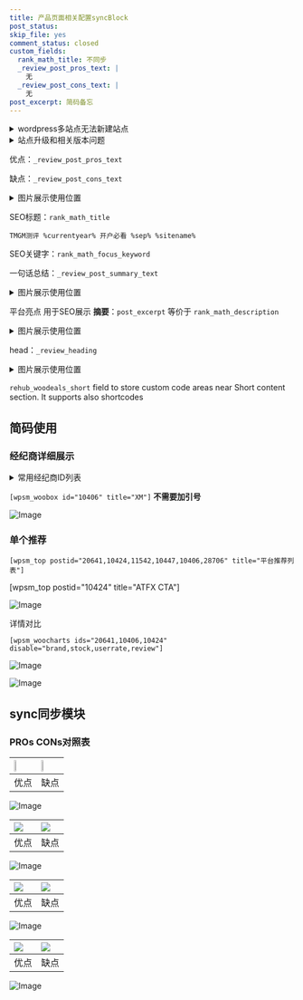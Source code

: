 ```yaml
---
title: 产品页面相关配置syncBlock
post_status: 
skip_file: yes
comment_status: closed
custom_fields:
  rank_math_title: 不同步
  _review_post_pros_text: |
    无
  _review_post_cons_text: |
    无
post_excerpt: 简码备忘
---
```

<details><summary>wordpress多站点无法新建站点</summary>

<li>和报错需要清理cookies一样的原因</li>
<li>wp-config.php里面<code>define( 'SUBDOMAIN_INSTALL', false );//子域名安装</code></li>
<li>新建子站点是用<code>define( 'SUBDOMAIN_INSTALL', true);//子域名安装</code> 完成以后，改成<code>false</code></li>
</details>

<details><summary>站点升级和相关版本问题</summary>

<p>wordpress：5.9.9
woocommerce：7.5.1
出现问题的地方：主题选项里面>><strong>Product layout >>compact style</strong></p>
<p>如何出现没有用过的字段 导致无法保存。先导出配置 然后进行修改，后面再次恢复即可。</p>
<p>出现部分字段无法显示时，需要返回默认布局后，对产品进行保存就好了。</p>
<p></p>
</details>

优点：`_review_post_pros_text`

缺点：`_review_post_cons_text`

<details><summary>图片展示使用位置</summary>

<img src="https://prod-files-secure.s3.us-west-2.amazonaws.com/39ed1227-6d7d-4570-be36-9ccd4a2c4241/f51d3d83-55d4-4bdf-9604-f37ec77ab556/Untitled.png?X-Amz-Algorithm=AWS4-HMAC-SHA256&X-Amz-Content-Sha256=UNSIGNED-PAYLOAD&X-Amz-Credential=ASIAZI2LB466XMOJP3AV%2F20250703%2Fus-west-2%2Fs3%2Faws4_request&X-Amz-Date=20250703T165521Z&X-Amz-Expires=3600&X-Amz-Security-Token=IQoJb3JpZ2luX2VjEBAaCXVzLXdlc3QtMiJGMEQCICTM1BQOwY%2BQ22Q2RDvD2qunLbb3gfZkX1FB5E5ZznHLAiAkSS3PBiIjk7qrXPVeLXFzVJvRvSy6aZ3MZMtGcXqcuCr%2FAwgZEAAaDDYzNzQyMzE4MzgwNSIM0ZtqtFNVG%2FVu6SNjKtwDlwC5LysutevNHYo9MN251DJfDZ1sNakrXnTVKgUZyfKabr27ynfRWILAQFEZHf8dln4djelaFPRRwoR7%2Bf1L6GkkrtQuzaM4%2FSPlKItc9AATs3S6o0TMgi5Ucbj%2F3L1ljxp%2Fl4omrMkUsTSrXtjsC2WOcFL5thPFiU8Kt42ooTxWCQ54QLdPnvxVs9fy6B4RCnoPOUk1LW5AEcffLYdht8bizyHBGq3JIzwLcjIZgQSZmnJ%2BvKoqMXCT53Eb%2Fnanmr3H%2FrTaeVS0aHYL0GsOhdEJYoQPW8oRZAn%2FOLEiYo9i651556KZVYv3u0jx8CXsuImI8btyGSp%2BA29HE6gBaYmP%2F1IhLqtkNPU6S%2FLbDKp%2BlhfqDOedXVH35mfpSw9luIU3dOgEvgY%2FtjRlcszYcXhdNk%2Fw53X32ADIhjOT8wPo%2FHrhk15cdbVLXrq4QPUfqe%2FGfQEY2oNR4kkYkCjOM4x6eYFf%2B1JBpjzIh3z3Z%2Bhwm36y8vKHuDV10sX3ycQqrdkVd8hd0WjonD2DMdgROB6jBPPkk7%2BegwzK3u%2BviGwIyMOmalbJZwxNcFcWnAdY2AqcDt%2FXG1jgkTMraqaFlKenfstfeIvcb8GCQTpAauPCh7vEbG54bfhIhikwnsqawwY6pgFyJwrkn%2BFTvheKzP%2F2kUmD6%2B4szvysShXR37w5osdGO0aWPgrLjVuBJ8JOU7kOcyasjj8ncW7r87fxgSpGxDQq0IOKiMTaQCF0giwu7tugMGsDc1DHT8%2Bes7eDsBlHQ%2FLDqb3XJkJJOo%2FTT%2FVpuf%2BsCXrhyJrYh9usR81yVbwTAl%2B2SCpU4MvVtU%2BwIrUY3KNaryhQrLYRZI3L0PpdQMyyL9lFvMnq&X-Amz-Signature=0ff71319bcff758ced7c5fbe5f97165a3597f56f6529011d964237c9b495adbc&X-Amz-SignedHeaders=host&x-amz-checksum-mode=ENABLED&x-id=GetObject" alt="Image">
</details>

SEO标题：`rank_math_title`

`TMGM测评 %currentyear% 开户必看 %sep% %sitename%`

SEO关键字：`rank_math_focus_keyword`

一句话总结：`_review_post_summary_text`

<details><summary>图片展示使用位置</summary>

<img src="https://prod-files-secure.s3.us-west-2.amazonaws.com/39ed1227-6d7d-4570-be36-9ccd4a2c4241/4b96a922-296c-4f4e-8630-d1c870cbce01/Untitled.png?X-Amz-Algorithm=AWS4-HMAC-SHA256&X-Amz-Content-Sha256=UNSIGNED-PAYLOAD&X-Amz-Credential=ASIAZI2LB466726YYVKA%2F20250703%2Fus-west-2%2Fs3%2Faws4_request&X-Amz-Date=20250703T165522Z&X-Amz-Expires=3600&X-Amz-Security-Token=IQoJb3JpZ2luX2VjEBAaCXVzLXdlc3QtMiJHMEUCIQDY6%2FwYtTw8LTPfCXCKTCbDvAuN80ibiWzdWVR0jji6ewIgChmWy3Osucfb2lP1jj3I9l%2BEYEmhfXN6pm6Wco82RJAq%2FwMIGRAAGgw2Mzc0MjMxODM4MDUiDAD9Rb4NR%2FEWsaWY1yrcAyw%2B2%2FjTkMOrd7qljhLbzAXayXmIFz9nU%2FABQtmomV29XAlxgWoxlyYNuvn8pdNNS8iuFQPiBtz6OFR5tvSPi6NY7muDVZR1B6MswujlshGIR7kPfT64OrKFgRRvj%2F9HnW7sFHpAOz%2FB0wQ4Yp2YK4u1Nean1InXFB1KgG%2BUj%2FS49FTwWc26bMDE4xPWqc0azoaXFCDYvlLyb%2B7XaFx6QbtQs3uI1hruYLegbj10GxMZA%2FseNU7CCt7%2F3nlan4duMdyZFwEIHZjH1dJsB%2Fm5Hxqkh4CQrEdUsrFGaCfHJnTcrSg%2BJO94NBen1lZzAYi9mGjBNsvBOt8hFlHrBkujGj2%2F52ZdUI%2BhyvofoeWQObG0GQj5oXmfQ%2BwWfoXpsvI52aMjycyKON9xmO7wEsB9pjGBCBzq3%2FTztprZW8jBi8gF2fNdgW8uNGrOmdCDn3U9QDjebR9%2BTlDv9APCOg0cv3mMG7UBtthbUffJYdHcwLyX89JrntdfLOKo3plncsupti9BK7wTuFPmnuqJbVC49lPGKA4vukvtzxWuMOqm%2By%2FkX3KNzHRXx4ghzisGZtNHlrbwF%2Ba8Wc6HQ7xMujaoUsQHi9MXSPsP3qm8P81U8xz%2FrQHTLpz%2BtZwwjuTQMILKmsMGOqUBeySw4%2FZqlo05uydve2f8tnSSsL1vBa%2F1a6fR4iZLW1fqBf%2B3WQsax5nMdIJCCCrSJQvhv2Bwv3n4%2BnkQ%2Bm3grASiEwIxHBy2PwOypadCOV4rM5Qo1CIFj4z5o%2FNaA3YQJkCBb2iI6Saa1hT08h6zo4ziYQN2Tbq3hFQvJWx0bCUQ61tdjbKDw04Ov7WDwRXHRDPf2aa1anBMm6QahulpCvkKubFw&X-Amz-Signature=5250929f84ce74e5fa92470b84a81f562e7ce0d18ec0b8c675a355c8a874b176&X-Amz-SignedHeaders=host&x-amz-checksum-mode=ENABLED&x-id=GetObject" alt="Image">
</details>

平台亮点 用于SEO展示 **摘要**：`post_excerpt`  等价于 `rank_math_description`

<details><summary>图片展示使用位置</summary>

<img src="https://prod-files-secure.s3.us-west-2.amazonaws.com/39ed1227-6d7d-4570-be36-9ccd4a2c4241/1ee11f63-b60a-4dfe-a7a7-d58ff23b5d88/Untitled.png?X-Amz-Algorithm=AWS4-HMAC-SHA256&X-Amz-Content-Sha256=UNSIGNED-PAYLOAD&X-Amz-Credential=ASIAZI2LB4662BUITAXR%2F20250703%2Fus-west-2%2Fs3%2Faws4_request&X-Amz-Date=20250703T165522Z&X-Amz-Expires=3600&X-Amz-Security-Token=IQoJb3JpZ2luX2VjEBAaCXVzLXdlc3QtMiJHMEUCIQC3ywwKurMeutkUJ0vXgsJJNoR%2FP%2BN%2BJ8iDAr3TruB6FAIgR8D9CbfT3TNpbv3vG7kdR0ZNSSyE3njAOQ6slLzFen4q%2FwMIGRAAGgw2Mzc0MjMxODM4MDUiDB8CxYGnY4fTDETHbircAxRgZRhu6Tv5YxPpsd4gUmm1xZ1mCHFC1pP%2BqZdqfsLZmhfhJzZ2EaKWqFuZSKRJgHiB37a6PDwg2UMUwLbCH5xaCD0iAWEqogurzaT5KOn1bXhe7EwUCe270vCbLD%2FbSiHiqq%2FRx6jMHk5czm2QuoXo6D8hKBzbu5f0ytNX6HsUKURwHbCXfd%2FN1fogDEeMMe1mS0%2BKJFxAUQqugmyf54OE7Xcfqyw55cAKNhA%2BaExjUZJMiMEyF2i5ZmuaLGjEtFWFb%2FKnnJgWomLABvg%2FGMXcIBT30AieFUNf%2FzDfRrknl59nTNJnN9xeSJwcKp%2F%2FvO5t65%2FaCnSDrYOumH%2Fsc4rPLTo7pzMy05UPEJNAtzP%2F0ofXj0Ps1s0%2FbnQL4b3iDs0Xqe1eMoq4jz2PDEka%2FfPCNxMRcSTKNcUyMe5lt1LG1Waq%2BzbVnZilTpIbQjZm5XBQgFvaIdbEVS7mLMcguNxmzvnTnSkAtAs%2BLJAEXwFyDtwk4BOAEgYRr2dpJKPUDFnZMk%2FNLiRfRBeD6crAmy%2BIrkIyBsKgItQk751f5R%2BS0FOGwiRdGVfW%2F8WIbtcV7LnLp16VV8mEyMoKhlHoI5Na61BNuI9P9TUwitHWCtq6AMKfnSSJqJdsEboBMMjKmsMGOqUBYiBq%2FYXFD%2FB82hQ6%2BpJxTQ8Lz4bSZ0jr8kfDuJDMXvfsHcM3JO4LiyhCQExXIBofBtiLWocwzLZM19jlUD9ac%2Bfn2A9Gy03EFhQ4IqF92AZtoWMIxyk5jN78bAAJQNVu8JJqpquMwntbrVxlBvxi8HkXAjup6p93jwHzOIGnV5laguS2uiySMCj%2FTRD3ac5EoBmABPQvgsMZbAb%2Fq2AJW7nwSiez&X-Amz-Signature=336b425fd4052bc143992a368a85ba6654c0a5a56c78d3d94168ffd9c5e26b4d&X-Amz-SignedHeaders=host&x-amz-checksum-mode=ENABLED&x-id=GetObject" alt="Image">
<img src="https://prod-files-secure.s3.us-west-2.amazonaws.com/39ed1227-6d7d-4570-be36-9ccd4a2c4241/ad4118b5-78d8-4fbe-801e-3b29b5d99c01/Untitled.png?X-Amz-Algorithm=AWS4-HMAC-SHA256&X-Amz-Content-Sha256=UNSIGNED-PAYLOAD&X-Amz-Credential=ASIAZI2LB4662BUITAXR%2F20250703%2Fus-west-2%2Fs3%2Faws4_request&X-Amz-Date=20250703T165522Z&X-Amz-Expires=3600&X-Amz-Security-Token=IQoJb3JpZ2luX2VjEBAaCXVzLXdlc3QtMiJHMEUCIQC3ywwKurMeutkUJ0vXgsJJNoR%2FP%2BN%2BJ8iDAr3TruB6FAIgR8D9CbfT3TNpbv3vG7kdR0ZNSSyE3njAOQ6slLzFen4q%2FwMIGRAAGgw2Mzc0MjMxODM4MDUiDB8CxYGnY4fTDETHbircAxRgZRhu6Tv5YxPpsd4gUmm1xZ1mCHFC1pP%2BqZdqfsLZmhfhJzZ2EaKWqFuZSKRJgHiB37a6PDwg2UMUwLbCH5xaCD0iAWEqogurzaT5KOn1bXhe7EwUCe270vCbLD%2FbSiHiqq%2FRx6jMHk5czm2QuoXo6D8hKBzbu5f0ytNX6HsUKURwHbCXfd%2FN1fogDEeMMe1mS0%2BKJFxAUQqugmyf54OE7Xcfqyw55cAKNhA%2BaExjUZJMiMEyF2i5ZmuaLGjEtFWFb%2FKnnJgWomLABvg%2FGMXcIBT30AieFUNf%2FzDfRrknl59nTNJnN9xeSJwcKp%2F%2FvO5t65%2FaCnSDrYOumH%2Fsc4rPLTo7pzMy05UPEJNAtzP%2F0ofXj0Ps1s0%2FbnQL4b3iDs0Xqe1eMoq4jz2PDEka%2FfPCNxMRcSTKNcUyMe5lt1LG1Waq%2BzbVnZilTpIbQjZm5XBQgFvaIdbEVS7mLMcguNxmzvnTnSkAtAs%2BLJAEXwFyDtwk4BOAEgYRr2dpJKPUDFnZMk%2FNLiRfRBeD6crAmy%2BIrkIyBsKgItQk751f5R%2BS0FOGwiRdGVfW%2F8WIbtcV7LnLp16VV8mEyMoKhlHoI5Na61BNuI9P9TUwitHWCtq6AMKfnSSJqJdsEboBMMjKmsMGOqUBYiBq%2FYXFD%2FB82hQ6%2BpJxTQ8Lz4bSZ0jr8kfDuJDMXvfsHcM3JO4LiyhCQExXIBofBtiLWocwzLZM19jlUD9ac%2Bfn2A9Gy03EFhQ4IqF92AZtoWMIxyk5jN78bAAJQNVu8JJqpquMwntbrVxlBvxi8HkXAjup6p93jwHzOIGnV5laguS2uiySMCj%2FTRD3ac5EoBmABPQvgsMZbAb%2Fq2AJW7nwSiez&X-Amz-Signature=29f4a52ce0c4547cb81fd1cd7bded0fcfd03a81be34bf2d1e087a5bd118b7897&X-Amz-SignedHeaders=host&x-amz-checksum-mode=ENABLED&x-id=GetObject" alt="Image">
<img src="https://prod-files-secure.s3.us-west-2.amazonaws.com/39ed1227-6d7d-4570-be36-9ccd4a2c4241/a38cf7c9-a79c-4b64-9e94-13589fe0758b/Untitled.png?X-Amz-Algorithm=AWS4-HMAC-SHA256&X-Amz-Content-Sha256=UNSIGNED-PAYLOAD&X-Amz-Credential=ASIAZI2LB4662BUITAXR%2F20250703%2Fus-west-2%2Fs3%2Faws4_request&X-Amz-Date=20250703T165522Z&X-Amz-Expires=3600&X-Amz-Security-Token=IQoJb3JpZ2luX2VjEBAaCXVzLXdlc3QtMiJHMEUCIQC3ywwKurMeutkUJ0vXgsJJNoR%2FP%2BN%2BJ8iDAr3TruB6FAIgR8D9CbfT3TNpbv3vG7kdR0ZNSSyE3njAOQ6slLzFen4q%2FwMIGRAAGgw2Mzc0MjMxODM4MDUiDB8CxYGnY4fTDETHbircAxRgZRhu6Tv5YxPpsd4gUmm1xZ1mCHFC1pP%2BqZdqfsLZmhfhJzZ2EaKWqFuZSKRJgHiB37a6PDwg2UMUwLbCH5xaCD0iAWEqogurzaT5KOn1bXhe7EwUCe270vCbLD%2FbSiHiqq%2FRx6jMHk5czm2QuoXo6D8hKBzbu5f0ytNX6HsUKURwHbCXfd%2FN1fogDEeMMe1mS0%2BKJFxAUQqugmyf54OE7Xcfqyw55cAKNhA%2BaExjUZJMiMEyF2i5ZmuaLGjEtFWFb%2FKnnJgWomLABvg%2FGMXcIBT30AieFUNf%2FzDfRrknl59nTNJnN9xeSJwcKp%2F%2FvO5t65%2FaCnSDrYOumH%2Fsc4rPLTo7pzMy05UPEJNAtzP%2F0ofXj0Ps1s0%2FbnQL4b3iDs0Xqe1eMoq4jz2PDEka%2FfPCNxMRcSTKNcUyMe5lt1LG1Waq%2BzbVnZilTpIbQjZm5XBQgFvaIdbEVS7mLMcguNxmzvnTnSkAtAs%2BLJAEXwFyDtwk4BOAEgYRr2dpJKPUDFnZMk%2FNLiRfRBeD6crAmy%2BIrkIyBsKgItQk751f5R%2BS0FOGwiRdGVfW%2F8WIbtcV7LnLp16VV8mEyMoKhlHoI5Na61BNuI9P9TUwitHWCtq6AMKfnSSJqJdsEboBMMjKmsMGOqUBYiBq%2FYXFD%2FB82hQ6%2BpJxTQ8Lz4bSZ0jr8kfDuJDMXvfsHcM3JO4LiyhCQExXIBofBtiLWocwzLZM19jlUD9ac%2Bfn2A9Gy03EFhQ4IqF92AZtoWMIxyk5jN78bAAJQNVu8JJqpquMwntbrVxlBvxi8HkXAjup6p93jwHzOIGnV5laguS2uiySMCj%2FTRD3ac5EoBmABPQvgsMZbAb%2Fq2AJW7nwSiez&X-Amz-Signature=06fa19e2a0e3d7e67947e10c9af6e46a204d6f9dbf705d930b296e816ba7b756&X-Amz-SignedHeaders=host&x-amz-checksum-mode=ENABLED&x-id=GetObject" alt="Image">
<img src="https://prod-files-secure.s3.us-west-2.amazonaws.com/39ed1227-6d7d-4570-be36-9ccd4a2c4241/7da6fc1e-d2ac-42ae-8c75-cb5749aa18f6/Untitled.png?X-Amz-Algorithm=AWS4-HMAC-SHA256&X-Amz-Content-Sha256=UNSIGNED-PAYLOAD&X-Amz-Credential=ASIAZI2LB4662BUITAXR%2F20250703%2Fus-west-2%2Fs3%2Faws4_request&X-Amz-Date=20250703T165522Z&X-Amz-Expires=3600&X-Amz-Security-Token=IQoJb3JpZ2luX2VjEBAaCXVzLXdlc3QtMiJHMEUCIQC3ywwKurMeutkUJ0vXgsJJNoR%2FP%2BN%2BJ8iDAr3TruB6FAIgR8D9CbfT3TNpbv3vG7kdR0ZNSSyE3njAOQ6slLzFen4q%2FwMIGRAAGgw2Mzc0MjMxODM4MDUiDB8CxYGnY4fTDETHbircAxRgZRhu6Tv5YxPpsd4gUmm1xZ1mCHFC1pP%2BqZdqfsLZmhfhJzZ2EaKWqFuZSKRJgHiB37a6PDwg2UMUwLbCH5xaCD0iAWEqogurzaT5KOn1bXhe7EwUCe270vCbLD%2FbSiHiqq%2FRx6jMHk5czm2QuoXo6D8hKBzbu5f0ytNX6HsUKURwHbCXfd%2FN1fogDEeMMe1mS0%2BKJFxAUQqugmyf54OE7Xcfqyw55cAKNhA%2BaExjUZJMiMEyF2i5ZmuaLGjEtFWFb%2FKnnJgWomLABvg%2FGMXcIBT30AieFUNf%2FzDfRrknl59nTNJnN9xeSJwcKp%2F%2FvO5t65%2FaCnSDrYOumH%2Fsc4rPLTo7pzMy05UPEJNAtzP%2F0ofXj0Ps1s0%2FbnQL4b3iDs0Xqe1eMoq4jz2PDEka%2FfPCNxMRcSTKNcUyMe5lt1LG1Waq%2BzbVnZilTpIbQjZm5XBQgFvaIdbEVS7mLMcguNxmzvnTnSkAtAs%2BLJAEXwFyDtwk4BOAEgYRr2dpJKPUDFnZMk%2FNLiRfRBeD6crAmy%2BIrkIyBsKgItQk751f5R%2BS0FOGwiRdGVfW%2F8WIbtcV7LnLp16VV8mEyMoKhlHoI5Na61BNuI9P9TUwitHWCtq6AMKfnSSJqJdsEboBMMjKmsMGOqUBYiBq%2FYXFD%2FB82hQ6%2BpJxTQ8Lz4bSZ0jr8kfDuJDMXvfsHcM3JO4LiyhCQExXIBofBtiLWocwzLZM19jlUD9ac%2Bfn2A9Gy03EFhQ4IqF92AZtoWMIxyk5jN78bAAJQNVu8JJqpquMwntbrVxlBvxi8HkXAjup6p93jwHzOIGnV5laguS2uiySMCj%2FTRD3ac5EoBmABPQvgsMZbAb%2Fq2AJW7nwSiez&X-Amz-Signature=06da72f9f0af4eddbba933e626972022809777b5082e2c19cbd2b9523753c192&X-Amz-SignedHeaders=host&x-amz-checksum-mode=ENABLED&x-id=GetObject" alt="Image">
<img src="https://prod-files-secure.s3.us-west-2.amazonaws.com/39ed1227-6d7d-4570-be36-9ccd4a2c4241/7e97f40a-eaee-47f5-b2f9-475f96808fa7/Untitled.png?X-Amz-Algorithm=AWS4-HMAC-SHA256&X-Amz-Content-Sha256=UNSIGNED-PAYLOAD&X-Amz-Credential=ASIAZI2LB4662BUITAXR%2F20250703%2Fus-west-2%2Fs3%2Faws4_request&X-Amz-Date=20250703T165522Z&X-Amz-Expires=3600&X-Amz-Security-Token=IQoJb3JpZ2luX2VjEBAaCXVzLXdlc3QtMiJHMEUCIQC3ywwKurMeutkUJ0vXgsJJNoR%2FP%2BN%2BJ8iDAr3TruB6FAIgR8D9CbfT3TNpbv3vG7kdR0ZNSSyE3njAOQ6slLzFen4q%2FwMIGRAAGgw2Mzc0MjMxODM4MDUiDB8CxYGnY4fTDETHbircAxRgZRhu6Tv5YxPpsd4gUmm1xZ1mCHFC1pP%2BqZdqfsLZmhfhJzZ2EaKWqFuZSKRJgHiB37a6PDwg2UMUwLbCH5xaCD0iAWEqogurzaT5KOn1bXhe7EwUCe270vCbLD%2FbSiHiqq%2FRx6jMHk5czm2QuoXo6D8hKBzbu5f0ytNX6HsUKURwHbCXfd%2FN1fogDEeMMe1mS0%2BKJFxAUQqugmyf54OE7Xcfqyw55cAKNhA%2BaExjUZJMiMEyF2i5ZmuaLGjEtFWFb%2FKnnJgWomLABvg%2FGMXcIBT30AieFUNf%2FzDfRrknl59nTNJnN9xeSJwcKp%2F%2FvO5t65%2FaCnSDrYOumH%2Fsc4rPLTo7pzMy05UPEJNAtzP%2F0ofXj0Ps1s0%2FbnQL4b3iDs0Xqe1eMoq4jz2PDEka%2FfPCNxMRcSTKNcUyMe5lt1LG1Waq%2BzbVnZilTpIbQjZm5XBQgFvaIdbEVS7mLMcguNxmzvnTnSkAtAs%2BLJAEXwFyDtwk4BOAEgYRr2dpJKPUDFnZMk%2FNLiRfRBeD6crAmy%2BIrkIyBsKgItQk751f5R%2BS0FOGwiRdGVfW%2F8WIbtcV7LnLp16VV8mEyMoKhlHoI5Na61BNuI9P9TUwitHWCtq6AMKfnSSJqJdsEboBMMjKmsMGOqUBYiBq%2FYXFD%2FB82hQ6%2BpJxTQ8Lz4bSZ0jr8kfDuJDMXvfsHcM3JO4LiyhCQExXIBofBtiLWocwzLZM19jlUD9ac%2Bfn2A9Gy03EFhQ4IqF92AZtoWMIxyk5jN78bAAJQNVu8JJqpquMwntbrVxlBvxi8HkXAjup6p93jwHzOIGnV5laguS2uiySMCj%2FTRD3ac5EoBmABPQvgsMZbAb%2Fq2AJW7nwSiez&X-Amz-Signature=5fe697a993f83b07a7f2483362e741f05a651a23044b7a5213fa0a037481eb17&X-Amz-SignedHeaders=host&x-amz-checksum-mode=ENABLED&x-id=GetObject" alt="Image">
</details>

head：`_review_heading`

<details><summary>图片展示使用位置</summary>

<img src="https://prod-files-secure.s3.us-west-2.amazonaws.com/39ed1227-6d7d-4570-be36-9ccd4a2c4241/3a4650ad-9887-415c-889a-edd51fa54f27/Untitled.png?X-Amz-Algorithm=AWS4-HMAC-SHA256&X-Amz-Content-Sha256=UNSIGNED-PAYLOAD&X-Amz-Credential=ASIAZI2LB466RTJJMNIT%2F20250703%2Fus-west-2%2Fs3%2Faws4_request&X-Amz-Date=20250703T165523Z&X-Amz-Expires=3600&X-Amz-Security-Token=IQoJb3JpZ2luX2VjEBAaCXVzLXdlc3QtMiJHMEUCIHRA9b%2BkHVGfWEE0FzcYBQbF%2BCYp3SVtKAEK0IKrogS%2BAiEA5O5xN8KtdReamfzO222pP6E7nGdUUgF%2FKOLtY5gnyxsq%2FwMIGRAAGgw2Mzc0MjMxODM4MDUiDKTiRxDt53AudcsfHCrcAwq9A5mJ377fxtS4myCkk1ArpHnQJ%2BQPJ8kJne2PMI01QTnPB%2BQYPIMw0KSb7RnQ3XgRdT3zKuIzF%2Ff2iy%2BVd%2FYzeKhVy2UMaLZlwQ1KpsyeKlDd2vO3d6frS1U2qGGen5nZgYZfqD798PtNGOpHvOa4cDqD6mMEJWqI1v1e4UaBp3ZYcs7kTAAAb7%2Fg4F%2F2uLAqHH9uLyyb3MSU6WY%2BcXp0O5wkw3Q%2BpXhHOrPpPJmtdR9rqjm5q14f8zeNUEcvg87fZ3I4elmpYQ0aIM45MB6OrKWasWaDG3UsQfTPmJJZmNMRp%2B5t8ULXiQD7mOTGhE3WIIJpR9vbBgtm9dnJT8N%2Bl71mynvSN3DezjvJh9qnd7kkJajBjWMLjOS815uJ1Q%2BQEa7PvO0EjdnSzG7OeHxucluIS%2F9UPxmF93qtZUE5Pz0XCWmeBM1lwCfrFFBnwWAK9oXbzyHxPG4ELZskMJQtjToZo8elBVW%2B1B8j4rBsEttb6Au%2Fh98oqdYHSGj3LYA%2B96bSYrwL0wPA8F8bJfYrCxfHOx1Y5YpunVKj8eu1ohWLDW7EnfJ9dIl4MxKHLUVQmAvmAhCHOlXTpDyy%2Fsqtw0y6PwAve%2BueylgFqyTERCOBe63VurdoMDDCMP%2FJmsMGOqUBoH9vz%2FxpTLQ8fLionqhxq1Hx%2BAEGugTvS%2BgwGgWEMTCbjMbsOyqPYiwGQmrRUJca0981CvA8BPVMMO7FVWVOpLa6cNKmoPv8zn2sw4z7%2BmcG87YDm8sphr4kcUKKxzK6WOQ0PXHpX1DdUNe2KLHA2WQjMvcB6AgR9cM0AFBkbeegSkggUJyCauw8zpXIVG43IRtuvBehpY8OGT5%2FMb2Uf%2BgJ45iq&X-Amz-Signature=1d6336132eddf27ef006f451bdf128d6c5d19e43fc51bc256c1efaa0278515b0&X-Amz-SignedHeaders=host&x-amz-checksum-mode=ENABLED&x-id=GetObject" alt="Image">
</details>

`rehub_woodeals_short`	field to store custom code areas near Short content section. It supports also shortcodes



## 简码使用

### 经纪商详细展示

<details><summary>常用经纪商ID列表</summary>

<pre><code class="php">嘉盛 ===> 20641  [wpsm_woobox id="20641" title="嘉盛"]
易信easymarkets ===> 11542  [wpsm_woobox id="11542" title="易信easymarkets"]
ATFX外汇 ===> 10424  [wpsm_woobox id="10424" title="ATFX"]
XM ===> 10406  [wpsm_woobox id="10406" title="XM"]
TMGM ===> 29622  [wpsm_woobox id="29622" title="TMGM"]
HYCM ===> 10447  [wpsm_woobox id="10447" title="HYCM"]
fpmarkets澳福外汇 ===> 20639  [wpsm_woobox id="20639" title="fpmarkets澳福外汇"]</code></pre>
</details>

`[wpsm_woobox id="10406" title="XM"]` **不需要加引号**

![Image](https://prod-files-secure.s3.us-west-2.amazonaws.com/39ed1227-6d7d-4570-be36-9ccd4a2c4241/4f898f9d-0fa7-4e43-acd3-ac6bc7be575a/Untitled.png?X-Amz-Algorithm=AWS4-HMAC-SHA256&X-Amz-Content-Sha256=UNSIGNED-PAYLOAD&X-Amz-Credential=ASIAZI2LB4665SQMWZXZ%2F20250703%2Fus-west-2%2Fs3%2Faws4_request&X-Amz-Date=20250703T165520Z&X-Amz-Expires=3600&X-Amz-Security-Token=IQoJb3JpZ2luX2VjEBAaCXVzLXdlc3QtMiJGMEQCIG9DjkwAcg0q1WAljXi2OGiM73ISFgpZ4DOh3PGGx4V7AiAu7icJNkGPCdt0DZ6onEa0qwTx9RH09OddFM4HVltdTCr%2FAwgZEAAaDDYzNzQyMzE4MzgwNSIMOG9fHJtCHbKbTnfDKtwDHwHJVNAPPB4LuCFvQIGhBUqq5jQRDPslPXzrkUcsHBw5oI0kDLf6VNG4RI2Mcy7ARFT08SuTUrABiKlayfu6ht4dHm08WqQKJYb5rActdVRU5TurtH4LseRjHgQ6YQLGO9nh17PZ0R%2BMiUujMzYnGuzNDmF68q1oNGB%2BdVrqxIyK1jLwjPE2XLtsBRafRHYcao%2Bl1c4gjz%2FwGYXDZUNqx9sUezZN9Y6iHa5OWfFG65YemMd9ujmBXUiZhVM%2FAIXI4VfGlpu%2FGm5wBKhl3c%2BJn8uehTmUayDea4SQJqslBBkRJqg%2Faso6WTlrYmhAmc6GWpVQdKoAC9ZQPqnabmCrlczhq%2BuRtWkc9zTmwzyR4alP9dEcI84Q5Pu32mTbu8TH4V8ORDKlxoDuKQQb6lHJsJLdx0c%2FUWAB6lg2agQz1QqMKFPVpOTcShhFuh6It1eEgKHo44Mw2HCWgLTFxz1kPpKAqVINkxJP7QsgkMZzd5lgtzlUqAFTTnxvSFDQyUu93NPIJf8rSvQ00Q066IW98RP5ZhMMGhsj%2Fhsce71%2Buv5OOjCPg5gx45DIULJj6qA3dag5dot%2Bwiv9Z4nf31eG3cE9vG0eBjJnUQys7%2B6Pp1OnlPbaLX9oSmNsoVEw7MqawwY6pgHgzC92%2FHdr8Tdb33AYZL4uUpRviSzNZwCH6QraZ9Ldhw%2BVj7pcMchh6R04HuTn%2B7b%2FrQ5Zm6SbtScYE7a1G0OO6x9cWzrI9WvKFok8zy3eG2b16wHVKtGNU5HJgq3qxjpm21oJQFLLKjndsRldEQI5%2BbKbcGBH1OnlnboBOXWfWb9eg5aFNyhpO6McXWlBs6NM0NXzBEbaay2ynX0soH%2BafkzO1Eb7&X-Amz-Signature=7d66861511f59df5a5d6a4b831d9d00c71c7b7ba0bd369cb7135e907f6db2624&X-Amz-SignedHeaders=host&x-amz-checksum-mode=ENABLED&x-id=GetObject)

### 单个推荐
`[wpsm_top postid="20641,10424,11542,10447,10406,28706" title="平台推荐列表"]`

[wpsm_top postid="10424" title="ATFX CTA"]

![Image](https://prod-files-secure.s3.us-west-2.amazonaws.com/39ed1227-6d7d-4570-be36-9ccd4a2c4241/5ac620dc-51a8-48b6-b55d-91f47299193c/Untitled.png?X-Amz-Algorithm=AWS4-HMAC-SHA256&X-Amz-Content-Sha256=UNSIGNED-PAYLOAD&X-Amz-Credential=ASIAZI2LB4665SQMWZXZ%2F20250703%2Fus-west-2%2Fs3%2Faws4_request&X-Amz-Date=20250703T165520Z&X-Amz-Expires=3600&X-Amz-Security-Token=IQoJb3JpZ2luX2VjEBAaCXVzLXdlc3QtMiJGMEQCIG9DjkwAcg0q1WAljXi2OGiM73ISFgpZ4DOh3PGGx4V7AiAu7icJNkGPCdt0DZ6onEa0qwTx9RH09OddFM4HVltdTCr%2FAwgZEAAaDDYzNzQyMzE4MzgwNSIMOG9fHJtCHbKbTnfDKtwDHwHJVNAPPB4LuCFvQIGhBUqq5jQRDPslPXzrkUcsHBw5oI0kDLf6VNG4RI2Mcy7ARFT08SuTUrABiKlayfu6ht4dHm08WqQKJYb5rActdVRU5TurtH4LseRjHgQ6YQLGO9nh17PZ0R%2BMiUujMzYnGuzNDmF68q1oNGB%2BdVrqxIyK1jLwjPE2XLtsBRafRHYcao%2Bl1c4gjz%2FwGYXDZUNqx9sUezZN9Y6iHa5OWfFG65YemMd9ujmBXUiZhVM%2FAIXI4VfGlpu%2FGm5wBKhl3c%2BJn8uehTmUayDea4SQJqslBBkRJqg%2Faso6WTlrYmhAmc6GWpVQdKoAC9ZQPqnabmCrlczhq%2BuRtWkc9zTmwzyR4alP9dEcI84Q5Pu32mTbu8TH4V8ORDKlxoDuKQQb6lHJsJLdx0c%2FUWAB6lg2agQz1QqMKFPVpOTcShhFuh6It1eEgKHo44Mw2HCWgLTFxz1kPpKAqVINkxJP7QsgkMZzd5lgtzlUqAFTTnxvSFDQyUu93NPIJf8rSvQ00Q066IW98RP5ZhMMGhsj%2Fhsce71%2Buv5OOjCPg5gx45DIULJj6qA3dag5dot%2Bwiv9Z4nf31eG3cE9vG0eBjJnUQys7%2B6Pp1OnlPbaLX9oSmNsoVEw7MqawwY6pgHgzC92%2FHdr8Tdb33AYZL4uUpRviSzNZwCH6QraZ9Ldhw%2BVj7pcMchh6R04HuTn%2B7b%2FrQ5Zm6SbtScYE7a1G0OO6x9cWzrI9WvKFok8zy3eG2b16wHVKtGNU5HJgq3qxjpm21oJQFLLKjndsRldEQI5%2BbKbcGBH1OnlnboBOXWfWb9eg5aFNyhpO6McXWlBs6NM0NXzBEbaay2ynX0soH%2BafkzO1Eb7&X-Amz-Signature=aa6f7ced340c075151b2f4ed09c8b152ae76ed2f68acfd6e59cc346686c6484c&X-Amz-SignedHeaders=host&x-amz-checksum-mode=ENABLED&x-id=GetObject)

详情对比

`[wpsm_woocharts ids="20641,10406,10424" disable="brand,stock,userrate,review"]`

![Image](https://prod-files-secure.s3.us-west-2.amazonaws.com/39ed1227-6d7d-4570-be36-9ccd4a2c4241/bf3ba45f-b9f3-4295-8aef-b4a495fd25f4/Untitled.png?X-Amz-Algorithm=AWS4-HMAC-SHA256&X-Amz-Content-Sha256=UNSIGNED-PAYLOAD&X-Amz-Credential=ASIAZI2LB4665SQMWZXZ%2F20250703%2Fus-west-2%2Fs3%2Faws4_request&X-Amz-Date=20250703T165520Z&X-Amz-Expires=3600&X-Amz-Security-Token=IQoJb3JpZ2luX2VjEBAaCXVzLXdlc3QtMiJGMEQCIG9DjkwAcg0q1WAljXi2OGiM73ISFgpZ4DOh3PGGx4V7AiAu7icJNkGPCdt0DZ6onEa0qwTx9RH09OddFM4HVltdTCr%2FAwgZEAAaDDYzNzQyMzE4MzgwNSIMOG9fHJtCHbKbTnfDKtwDHwHJVNAPPB4LuCFvQIGhBUqq5jQRDPslPXzrkUcsHBw5oI0kDLf6VNG4RI2Mcy7ARFT08SuTUrABiKlayfu6ht4dHm08WqQKJYb5rActdVRU5TurtH4LseRjHgQ6YQLGO9nh17PZ0R%2BMiUujMzYnGuzNDmF68q1oNGB%2BdVrqxIyK1jLwjPE2XLtsBRafRHYcao%2Bl1c4gjz%2FwGYXDZUNqx9sUezZN9Y6iHa5OWfFG65YemMd9ujmBXUiZhVM%2FAIXI4VfGlpu%2FGm5wBKhl3c%2BJn8uehTmUayDea4SQJqslBBkRJqg%2Faso6WTlrYmhAmc6GWpVQdKoAC9ZQPqnabmCrlczhq%2BuRtWkc9zTmwzyR4alP9dEcI84Q5Pu32mTbu8TH4V8ORDKlxoDuKQQb6lHJsJLdx0c%2FUWAB6lg2agQz1QqMKFPVpOTcShhFuh6It1eEgKHo44Mw2HCWgLTFxz1kPpKAqVINkxJP7QsgkMZzd5lgtzlUqAFTTnxvSFDQyUu93NPIJf8rSvQ00Q066IW98RP5ZhMMGhsj%2Fhsce71%2Buv5OOjCPg5gx45DIULJj6qA3dag5dot%2Bwiv9Z4nf31eG3cE9vG0eBjJnUQys7%2B6Pp1OnlPbaLX9oSmNsoVEw7MqawwY6pgHgzC92%2FHdr8Tdb33AYZL4uUpRviSzNZwCH6QraZ9Ldhw%2BVj7pcMchh6R04HuTn%2B7b%2FrQ5Zm6SbtScYE7a1G0OO6x9cWzrI9WvKFok8zy3eG2b16wHVKtGNU5HJgq3qxjpm21oJQFLLKjndsRldEQI5%2BbKbcGBH1OnlnboBOXWfWb9eg5aFNyhpO6McXWlBs6NM0NXzBEbaay2ynX0soH%2BafkzO1Eb7&X-Amz-Signature=809ec3b364b3f60e63899adbaabe363f8c62bc6b8b12d2e34d7a77fec0024c88&X-Amz-SignedHeaders=host&x-amz-checksum-mode=ENABLED&x-id=GetObject)

![Image](https://prod-files-secure.s3.us-west-2.amazonaws.com/39ed1227-6d7d-4570-be36-9ccd4a2c4241/30bc56ef-f383-4b48-9768-2ebc9e436ec0/Untitled.png?X-Amz-Algorithm=AWS4-HMAC-SHA256&X-Amz-Content-Sha256=UNSIGNED-PAYLOAD&X-Amz-Credential=ASIAZI2LB4665SQMWZXZ%2F20250703%2Fus-west-2%2Fs3%2Faws4_request&X-Amz-Date=20250703T165520Z&X-Amz-Expires=3600&X-Amz-Security-Token=IQoJb3JpZ2luX2VjEBAaCXVzLXdlc3QtMiJGMEQCIG9DjkwAcg0q1WAljXi2OGiM73ISFgpZ4DOh3PGGx4V7AiAu7icJNkGPCdt0DZ6onEa0qwTx9RH09OddFM4HVltdTCr%2FAwgZEAAaDDYzNzQyMzE4MzgwNSIMOG9fHJtCHbKbTnfDKtwDHwHJVNAPPB4LuCFvQIGhBUqq5jQRDPslPXzrkUcsHBw5oI0kDLf6VNG4RI2Mcy7ARFT08SuTUrABiKlayfu6ht4dHm08WqQKJYb5rActdVRU5TurtH4LseRjHgQ6YQLGO9nh17PZ0R%2BMiUujMzYnGuzNDmF68q1oNGB%2BdVrqxIyK1jLwjPE2XLtsBRafRHYcao%2Bl1c4gjz%2FwGYXDZUNqx9sUezZN9Y6iHa5OWfFG65YemMd9ujmBXUiZhVM%2FAIXI4VfGlpu%2FGm5wBKhl3c%2BJn8uehTmUayDea4SQJqslBBkRJqg%2Faso6WTlrYmhAmc6GWpVQdKoAC9ZQPqnabmCrlczhq%2BuRtWkc9zTmwzyR4alP9dEcI84Q5Pu32mTbu8TH4V8ORDKlxoDuKQQb6lHJsJLdx0c%2FUWAB6lg2agQz1QqMKFPVpOTcShhFuh6It1eEgKHo44Mw2HCWgLTFxz1kPpKAqVINkxJP7QsgkMZzd5lgtzlUqAFTTnxvSFDQyUu93NPIJf8rSvQ00Q066IW98RP5ZhMMGhsj%2Fhsce71%2Buv5OOjCPg5gx45DIULJj6qA3dag5dot%2Bwiv9Z4nf31eG3cE9vG0eBjJnUQys7%2B6Pp1OnlPbaLX9oSmNsoVEw7MqawwY6pgHgzC92%2FHdr8Tdb33AYZL4uUpRviSzNZwCH6QraZ9Ldhw%2BVj7pcMchh6R04HuTn%2B7b%2FrQ5Zm6SbtScYE7a1G0OO6x9cWzrI9WvKFok8zy3eG2b16wHVKtGNU5HJgq3qxjpm21oJQFLLKjndsRldEQI5%2BbKbcGBH1OnlnboBOXWfWb9eg5aFNyhpO6McXWlBs6NM0NXzBEbaay2ynX0soH%2BafkzO1Eb7&X-Amz-Signature=aea8a4cb7c7e5514c13df3709839b8fbdcc3a51bd6ec40859447f72d819d3222&X-Amz-SignedHeaders=host&x-amz-checksum-mode=ENABLED&x-id=GetObject)

## sync同步模块

### PROs CONs对照表

| <img src="https://cdn.ifttt.fun/gh/jarlin8/OSS@main/icons/customize/pros.svg" height="auto" width="37.3%"> | <img src="https://cdn.ifttt.fun/gh/jarlin8/OSS@main/icons/customize/cons.svg" height="auto" width="28.8%"> |
| :--- | :--- |
| 优点 | 缺点 |

![Image](https://prod-files-secure.s3.us-west-2.amazonaws.com/39ed1227-6d7d-4570-be36-9ccd4a2c4241/8742b755-dfb5-4004-9a5f-d6e561664bd8/Untitled.png?X-Amz-Algorithm=AWS4-HMAC-SHA256&X-Amz-Content-Sha256=UNSIGNED-PAYLOAD&X-Amz-Credential=ASIAZI2LB4665SQMWZXZ%2F20250703%2Fus-west-2%2Fs3%2Faws4_request&X-Amz-Date=20250703T165520Z&X-Amz-Expires=3600&X-Amz-Security-Token=IQoJb3JpZ2luX2VjEBAaCXVzLXdlc3QtMiJGMEQCIG9DjkwAcg0q1WAljXi2OGiM73ISFgpZ4DOh3PGGx4V7AiAu7icJNkGPCdt0DZ6onEa0qwTx9RH09OddFM4HVltdTCr%2FAwgZEAAaDDYzNzQyMzE4MzgwNSIMOG9fHJtCHbKbTnfDKtwDHwHJVNAPPB4LuCFvQIGhBUqq5jQRDPslPXzrkUcsHBw5oI0kDLf6VNG4RI2Mcy7ARFT08SuTUrABiKlayfu6ht4dHm08WqQKJYb5rActdVRU5TurtH4LseRjHgQ6YQLGO9nh17PZ0R%2BMiUujMzYnGuzNDmF68q1oNGB%2BdVrqxIyK1jLwjPE2XLtsBRafRHYcao%2Bl1c4gjz%2FwGYXDZUNqx9sUezZN9Y6iHa5OWfFG65YemMd9ujmBXUiZhVM%2FAIXI4VfGlpu%2FGm5wBKhl3c%2BJn8uehTmUayDea4SQJqslBBkRJqg%2Faso6WTlrYmhAmc6GWpVQdKoAC9ZQPqnabmCrlczhq%2BuRtWkc9zTmwzyR4alP9dEcI84Q5Pu32mTbu8TH4V8ORDKlxoDuKQQb6lHJsJLdx0c%2FUWAB6lg2agQz1QqMKFPVpOTcShhFuh6It1eEgKHo44Mw2HCWgLTFxz1kPpKAqVINkxJP7QsgkMZzd5lgtzlUqAFTTnxvSFDQyUu93NPIJf8rSvQ00Q066IW98RP5ZhMMGhsj%2Fhsce71%2Buv5OOjCPg5gx45DIULJj6qA3dag5dot%2Bwiv9Z4nf31eG3cE9vG0eBjJnUQys7%2B6Pp1OnlPbaLX9oSmNsoVEw7MqawwY6pgHgzC92%2FHdr8Tdb33AYZL4uUpRviSzNZwCH6QraZ9Ldhw%2BVj7pcMchh6R04HuTn%2B7b%2FrQ5Zm6SbtScYE7a1G0OO6x9cWzrI9WvKFok8zy3eG2b16wHVKtGNU5HJgq3qxjpm21oJQFLLKjndsRldEQI5%2BbKbcGBH1OnlnboBOXWfWb9eg5aFNyhpO6McXWlBs6NM0NXzBEbaay2ynX0soH%2BafkzO1Eb7&X-Amz-Signature=2367e77a940ac596d4e7932f66f490e86b7739c590c11a9c5f63878100100d72&X-Amz-SignedHeaders=host&x-amz-checksum-mode=ENABLED&x-id=GetObject)

| <img src="https://cdn.ifttt.fun/gh/jarlin8/OSS@main/icons/customize/pros1.svg" height="auto"> | <img src="https://cdn.ifttt.fun/gh/jarlin8/OSS@main/icons/customize/cons1.svg" height="auto"> |
| :--- | :--- |
| 优点 | 缺点 |

![Image](https://prod-files-secure.s3.us-west-2.amazonaws.com/39ed1227-6d7d-4570-be36-9ccd4a2c4241/806358f8-c9c4-4e17-bb35-c6c76a5397a5/Untitled.png?X-Amz-Algorithm=AWS4-HMAC-SHA256&X-Amz-Content-Sha256=UNSIGNED-PAYLOAD&X-Amz-Credential=ASIAZI2LB4665SQMWZXZ%2F20250703%2Fus-west-2%2Fs3%2Faws4_request&X-Amz-Date=20250703T165520Z&X-Amz-Expires=3600&X-Amz-Security-Token=IQoJb3JpZ2luX2VjEBAaCXVzLXdlc3QtMiJGMEQCIG9DjkwAcg0q1WAljXi2OGiM73ISFgpZ4DOh3PGGx4V7AiAu7icJNkGPCdt0DZ6onEa0qwTx9RH09OddFM4HVltdTCr%2FAwgZEAAaDDYzNzQyMzE4MzgwNSIMOG9fHJtCHbKbTnfDKtwDHwHJVNAPPB4LuCFvQIGhBUqq5jQRDPslPXzrkUcsHBw5oI0kDLf6VNG4RI2Mcy7ARFT08SuTUrABiKlayfu6ht4dHm08WqQKJYb5rActdVRU5TurtH4LseRjHgQ6YQLGO9nh17PZ0R%2BMiUujMzYnGuzNDmF68q1oNGB%2BdVrqxIyK1jLwjPE2XLtsBRafRHYcao%2Bl1c4gjz%2FwGYXDZUNqx9sUezZN9Y6iHa5OWfFG65YemMd9ujmBXUiZhVM%2FAIXI4VfGlpu%2FGm5wBKhl3c%2BJn8uehTmUayDea4SQJqslBBkRJqg%2Faso6WTlrYmhAmc6GWpVQdKoAC9ZQPqnabmCrlczhq%2BuRtWkc9zTmwzyR4alP9dEcI84Q5Pu32mTbu8TH4V8ORDKlxoDuKQQb6lHJsJLdx0c%2FUWAB6lg2agQz1QqMKFPVpOTcShhFuh6It1eEgKHo44Mw2HCWgLTFxz1kPpKAqVINkxJP7QsgkMZzd5lgtzlUqAFTTnxvSFDQyUu93NPIJf8rSvQ00Q066IW98RP5ZhMMGhsj%2Fhsce71%2Buv5OOjCPg5gx45DIULJj6qA3dag5dot%2Bwiv9Z4nf31eG3cE9vG0eBjJnUQys7%2B6Pp1OnlPbaLX9oSmNsoVEw7MqawwY6pgHgzC92%2FHdr8Tdb33AYZL4uUpRviSzNZwCH6QraZ9Ldhw%2BVj7pcMchh6R04HuTn%2B7b%2FrQ5Zm6SbtScYE7a1G0OO6x9cWzrI9WvKFok8zy3eG2b16wHVKtGNU5HJgq3qxjpm21oJQFLLKjndsRldEQI5%2BbKbcGBH1OnlnboBOXWfWb9eg5aFNyhpO6McXWlBs6NM0NXzBEbaay2ynX0soH%2BafkzO1Eb7&X-Amz-Signature=d4870c2c10eb917e64f0b2093f5445e8ae9255e7e468f38a667590d91717c25d&X-Amz-SignedHeaders=host&x-amz-checksum-mode=ENABLED&x-id=GetObject)

| <img src="https://cdn.ifttt.fun/gh/jarlin8/OSS@main/icons/customize/pros2.svg" height="auto"> | <img src="https://cdn.ifttt.fun/gh/jarlin8/OSS@main/icons/customize/cons2.svg" height="auto"> |
| :--- | :--- |
| 优点 | 缺点 |

![Image](https://prod-files-secure.s3.us-west-2.amazonaws.com/39ed1227-6d7d-4570-be36-9ccd4a2c4241/a9245ec9-70dd-4005-b534-0d54315fc5f3/Untitled.png?X-Amz-Algorithm=AWS4-HMAC-SHA256&X-Amz-Content-Sha256=UNSIGNED-PAYLOAD&X-Amz-Credential=ASIAZI2LB4665SQMWZXZ%2F20250703%2Fus-west-2%2Fs3%2Faws4_request&X-Amz-Date=20250703T165520Z&X-Amz-Expires=3600&X-Amz-Security-Token=IQoJb3JpZ2luX2VjEBAaCXVzLXdlc3QtMiJGMEQCIG9DjkwAcg0q1WAljXi2OGiM73ISFgpZ4DOh3PGGx4V7AiAu7icJNkGPCdt0DZ6onEa0qwTx9RH09OddFM4HVltdTCr%2FAwgZEAAaDDYzNzQyMzE4MzgwNSIMOG9fHJtCHbKbTnfDKtwDHwHJVNAPPB4LuCFvQIGhBUqq5jQRDPslPXzrkUcsHBw5oI0kDLf6VNG4RI2Mcy7ARFT08SuTUrABiKlayfu6ht4dHm08WqQKJYb5rActdVRU5TurtH4LseRjHgQ6YQLGO9nh17PZ0R%2BMiUujMzYnGuzNDmF68q1oNGB%2BdVrqxIyK1jLwjPE2XLtsBRafRHYcao%2Bl1c4gjz%2FwGYXDZUNqx9sUezZN9Y6iHa5OWfFG65YemMd9ujmBXUiZhVM%2FAIXI4VfGlpu%2FGm5wBKhl3c%2BJn8uehTmUayDea4SQJqslBBkRJqg%2Faso6WTlrYmhAmc6GWpVQdKoAC9ZQPqnabmCrlczhq%2BuRtWkc9zTmwzyR4alP9dEcI84Q5Pu32mTbu8TH4V8ORDKlxoDuKQQb6lHJsJLdx0c%2FUWAB6lg2agQz1QqMKFPVpOTcShhFuh6It1eEgKHo44Mw2HCWgLTFxz1kPpKAqVINkxJP7QsgkMZzd5lgtzlUqAFTTnxvSFDQyUu93NPIJf8rSvQ00Q066IW98RP5ZhMMGhsj%2Fhsce71%2Buv5OOjCPg5gx45DIULJj6qA3dag5dot%2Bwiv9Z4nf31eG3cE9vG0eBjJnUQys7%2B6Pp1OnlPbaLX9oSmNsoVEw7MqawwY6pgHgzC92%2FHdr8Tdb33AYZL4uUpRviSzNZwCH6QraZ9Ldhw%2BVj7pcMchh6R04HuTn%2B7b%2FrQ5Zm6SbtScYE7a1G0OO6x9cWzrI9WvKFok8zy3eG2b16wHVKtGNU5HJgq3qxjpm21oJQFLLKjndsRldEQI5%2BbKbcGBH1OnlnboBOXWfWb9eg5aFNyhpO6McXWlBs6NM0NXzBEbaay2ynX0soH%2BafkzO1Eb7&X-Amz-Signature=bca3ad015954f25878c81cce5b73055bd3369495c4f81a46e297c206044a7d76&X-Amz-SignedHeaders=host&x-amz-checksum-mode=ENABLED&x-id=GetObject)

| <img src="https://cdn.ifttt.fun/gh/jarlin8/OSS@main/icons/customize/pros3.svg" height="auto"> | <img src="https://cdn.ifttt.fun/gh/jarlin8/OSS@main/icons/customize/cons3.svg" height="auto"> |
| :--- | :--- |
| 优点 | 缺点 |

![Image](https://prod-files-secure.s3.us-west-2.amazonaws.com/39ed1227-6d7d-4570-be36-9ccd4a2c4241/e1e580a2-2e5c-4780-9ff4-19c318fc2284/Untitled.png?X-Amz-Algorithm=AWS4-HMAC-SHA256&X-Amz-Content-Sha256=UNSIGNED-PAYLOAD&X-Amz-Credential=ASIAZI2LB4665SQMWZXZ%2F20250703%2Fus-west-2%2Fs3%2Faws4_request&X-Amz-Date=20250703T165520Z&X-Amz-Expires=3600&X-Amz-Security-Token=IQoJb3JpZ2luX2VjEBAaCXVzLXdlc3QtMiJGMEQCIG9DjkwAcg0q1WAljXi2OGiM73ISFgpZ4DOh3PGGx4V7AiAu7icJNkGPCdt0DZ6onEa0qwTx9RH09OddFM4HVltdTCr%2FAwgZEAAaDDYzNzQyMzE4MzgwNSIMOG9fHJtCHbKbTnfDKtwDHwHJVNAPPB4LuCFvQIGhBUqq5jQRDPslPXzrkUcsHBw5oI0kDLf6VNG4RI2Mcy7ARFT08SuTUrABiKlayfu6ht4dHm08WqQKJYb5rActdVRU5TurtH4LseRjHgQ6YQLGO9nh17PZ0R%2BMiUujMzYnGuzNDmF68q1oNGB%2BdVrqxIyK1jLwjPE2XLtsBRafRHYcao%2Bl1c4gjz%2FwGYXDZUNqx9sUezZN9Y6iHa5OWfFG65YemMd9ujmBXUiZhVM%2FAIXI4VfGlpu%2FGm5wBKhl3c%2BJn8uehTmUayDea4SQJqslBBkRJqg%2Faso6WTlrYmhAmc6GWpVQdKoAC9ZQPqnabmCrlczhq%2BuRtWkc9zTmwzyR4alP9dEcI84Q5Pu32mTbu8TH4V8ORDKlxoDuKQQb6lHJsJLdx0c%2FUWAB6lg2agQz1QqMKFPVpOTcShhFuh6It1eEgKHo44Mw2HCWgLTFxz1kPpKAqVINkxJP7QsgkMZzd5lgtzlUqAFTTnxvSFDQyUu93NPIJf8rSvQ00Q066IW98RP5ZhMMGhsj%2Fhsce71%2Buv5OOjCPg5gx45DIULJj6qA3dag5dot%2Bwiv9Z4nf31eG3cE9vG0eBjJnUQys7%2B6Pp1OnlPbaLX9oSmNsoVEw7MqawwY6pgHgzC92%2FHdr8Tdb33AYZL4uUpRviSzNZwCH6QraZ9Ldhw%2BVj7pcMchh6R04HuTn%2B7b%2FrQ5Zm6SbtScYE7a1G0OO6x9cWzrI9WvKFok8zy3eG2b16wHVKtGNU5HJgq3qxjpm21oJQFLLKjndsRldEQI5%2BbKbcGBH1OnlnboBOXWfWb9eg5aFNyhpO6McXWlBs6NM0NXzBEbaay2ynX0soH%2BafkzO1Eb7&X-Amz-Signature=552e72ea68d0bca67f4a46eed97e1b110ead90721adf81436c9d14eed4b9983b&X-Amz-SignedHeaders=host&x-amz-checksum-mode=ENABLED&x-id=GetObject)